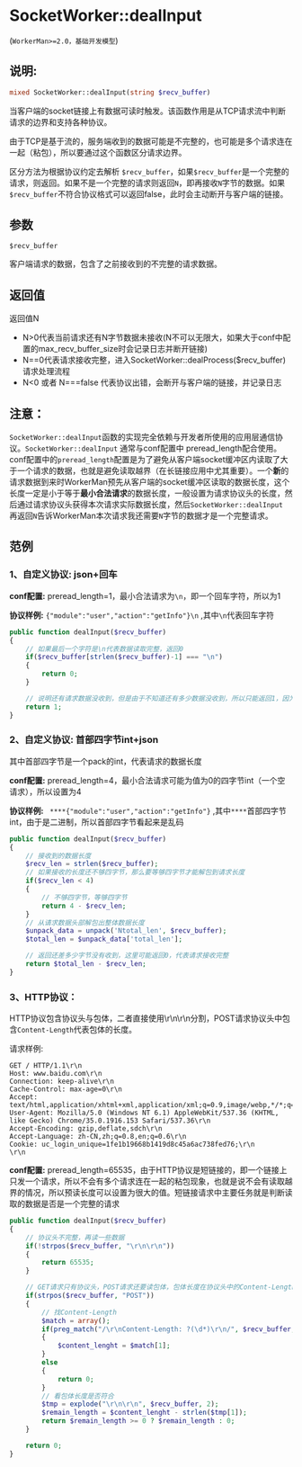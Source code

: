 # SocketWorker::dealInput
(```WorkerMan>=2.0，基础开发模型```)

## 说明:
```php
mixed SocketWorker::dealInput(string $recv_buffer)
```

当客户端的socket链接上有数据可读时触发。该函数作用是从TCP请求流中判断请求的边界和支持各种协议。

由于TCP是基于流的，服务端收到的数据可能是不完整的，也可能是多个请求连在一起（粘包），所以要通过这个函数区分请求边界。

区分方法为根据协议约定去解析 ```$recv_buffer```，如果```$recv_buffer```是一个完整的请求，则返回。如果不是一个完整的请求则返回```N```，即再接收```N```字节的数据。如果```$recv_buffer```不符合协议格式可以返回false，此时会主动断开与客户端的链接。

## 参数
``` $recv_buffer ```

客户端请求的数据，包含了之前接收到的不完整的请求数据。

## 返回值
返回值N
* N>0代表当前请求还有N字节数据未接收(N不可以无限大，如果大于conf中配置的max_recv_buffer_size时会记录日志并断开链接)
* N==0代表请求接收完整，进入SocketWorker::dealProcess($recv_buffer)请求处理流程
* N<0 或者 N===false 代表协议出错，会断开与客户端的链接，并记录日志

## 注意：
``` SocketWorker::dealInput ```函数的实现完全依赖与开发者所使用的应用层通信协议。``` SocketWorker::dealInput ``` 通常与conf配置中 preread_length配合使用。conf配置中的```preread_length```配置是为了避免从客户端socket缓冲区内读取了大于一个请求的数据，也就是避免读取越界（在长链接应用中尤其重要）。一个**新**的请求数据到来时WorkerMan预先从客户端的socket缓冲区读取的数据长度，这个长度一定是小于等于**最小合法请求**的数据长度，一般设置为请求协议头的长度，然后通过请求协议头获得本次请求实际数据长度，然后``` SocketWorker::dealInput ``` 再返回```N```告诉WorkerMan本次请求我还需要```N```字节的数据才是一个完整请求。

## 范例

### 1、自定义协议: json+回车

**conf配置:** preread_length=1，最小合法请求为```\n```，即一个回车字符，所以为1

**协议样例:**  ```{"module":"user","action":"getInfo"}\n``` ,其中```\n```代表回车字符
```php
public function dealInput($recv_buffer)
{
    // 如果最后一个字符是\n代表数据读取完整，返回0
    if($recv_buffer[strlen($recv_buffer)-1] === "\n")
    {
        return 0;
    }

    // 说明还有请求数据没收到，但是由于不知道还有多少数据没收到，所以只能返回1，因为有可能下一个字符就是\n
    return 1;
}
```

### 2、自定义协议: 首部四字节int+json

其中首部四字节是一个pack的int，代表请求的数据长度

**conf配置:** preread_length=4，最小合法请求可能为值为0的四字节int（一个空请求），所以设置为4

**协议样例:**  ``` ****{"module":"user","action":"getInfo"}``` ,其中``` **** ```首部四字节int，由于是二进制，所以首部四字节看起来是乱码
```php
public function dealInput($recv_buffer)
{
    // 接收到的数据长度
    $recv_len = strlen($recv_buffer);
    // 如果接收的长度还不够四字节，那么要等够四字节才能解包到请求长度
    if($recv_len < 4)
    {
        // 不够四字节，等够四字节
        return 4 - $recv_len;
    }
    // 从请求数据头部解包出整体数据长度
    $unpack_data = unpack('Ntotal_len', $recv_buffer);
    $total_len = $unpack_data['total_len'];

    // 返回还差多少字节没有收到，这里可能返回0，代表请求接收完整
    return $total_len - $recv_len;
}
```

### 3、HTTP协议：

HTTP协议包含协议头与包体，二者直接使用\r\n\r\n分割，POST请求协议头中包含```Content-Length```代表包体的长度。

请求样例:

```
GET / HTTP/1.1\r\n
Host: www.baidu.com\r\n
Connection: keep-alive\r\n
Cache-Control: max-age=0\r\n
Accept: text/html,application/xhtml+xml,application/xml;q=0.9,image/webp,*/*;q=0.8\r\n
User-Agent: Mozilla/5.0 (Windows NT 6.1) AppleWebKit/537.36 (KHTML, like Gecko) Chrome/35.0.1916.153 Safari/537.36\r\n
Accept-Encoding: gzip,deflate,sdch\r\n
Accept-Language: zh-CN,zh;q=0.8,en;q=0.6\r\n
Cookie: uc_login_unique=1fe1b19668b1419d8c45a6ac738fed76;\r\n
\r\n
```

**conf配置:** preread_length=65535，由于HTTP协议是短链接的，即一个链接上只发一个请求，所以不会有多个请求连在一起的粘包现象，也就是说不会有读取越界的情况，所以预读长度可以设置为很大的值。短链接请求中主要任务就是判断读取的数据是否是一个完整的请求

```php
public function dealInput($recv_buffer)
{
    // 协议头不完整，再读一些数据
    if(!strpos($recv_buffer, "\r\n\r\n"))
    {
        return 65535;
    }

    // GET请求只有协议头，POST请求还要读包体，包体长度在协议头中的Content-Length中存储
    if(strpos($recv_buffer, "POST"))
    {
        // 找Content-Length
        $match = array();
        if(preg_match("/\r\nContent-Length: ?(\d*)\r\n/", $recv_buffer, $match))
        {
            $content_lenght = $match[1];
        }
        else
        {
            return 0;
        }
        // 看包体长度是否符合
        $tmp = explode("\r\n\r\n", $recv_buffer, 2);
        $remain_length = $content_lenght - strlen($tmp[1]);
        return $remain_length >= 0 ? $remain_length : 0;
    }

    return 0;
}

```
